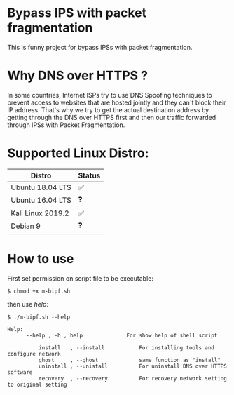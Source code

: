 # Bypass IPS with packet fragmentation

This is funny project for bypass IPSs with packet fragmentation.

# Why DNS over HTTPS ?
In some countries, Internet ISPs try to use DNS Spoofing techniques to prevent access to websites that are hosted jointly and they can`t block their IP address.
That's why we try to get the actual destination address by getting through the DNS over HTTPS first and then our traffic forwarded through IPSs with Packet Fragmentation.

# Supported Linux Distro:
| Distro| Status |
|--|--|
|Ubuntu 18.04 LTS| ✅ |
| Ubuntu 16.04 LTS | ❓ |
|Kali Linux 2019.2|✅|
|Debian 9| ❓


# How to use
First set permission on script file to be executable:
```
$ chmod +x m-bipf.sh
```
then use *help*:

```
$ ./m-bipf.sh --help

Help:
	  --help , -h , help              For show help of shell script
           
          install   , --install           For installing tools and configure network
          ghost     , --ghost             same function as "install"
          uninstall , --unistall          For uninstall DNS over HTTPS software
          recovery  , --recovery          For recovery network setting to original setting
```

